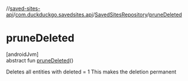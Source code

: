 //[saved-sites-api](../../../index.md)/[com.duckduckgo.savedsites.api](../index.md)/[SavedSitesRepository](index.md)/[pruneDeleted](prune-deleted.md)

# pruneDeleted

[androidJvm]\
abstract fun [pruneDeleted](prune-deleted.md)()

Deletes all entities with deleted = 1 This makes the deletion permanent
